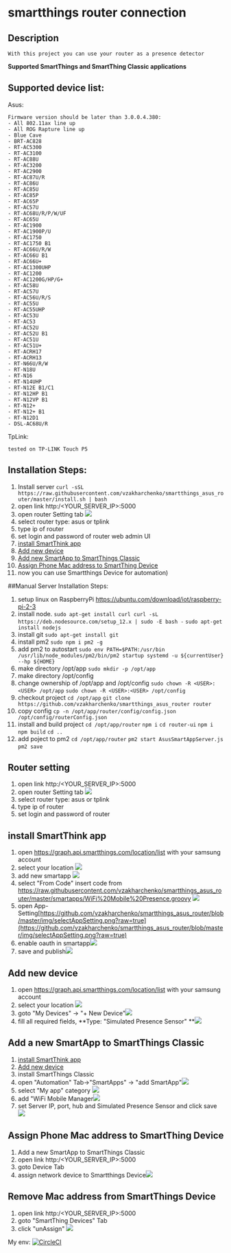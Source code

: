 # smartthings router connection
## Description
    With this project you can use your router as a presence detector
    
  **Supported  SmartThings and SmartThing Classic applications**
## Supported device list:
Asus:

    Firmware version should be later than 3.0.0.4.380:
    - All 802.11ax line up
    - All ROG Rapture line up
    - Blue Cave
    - BRT-AC828
    - RT-AC5300
    - RT-AC3100
    - RT-AC88U
    - RT-AC3200
    - RT-AC2900
    - RT-AC87U/R
    - RT-AC86U
    - RT-AC85U
    - RT-AC85P
    - RT-AC65P
    - RT-AC57U
    - RT-AC68U/R/P/W/UF
    - RT-AC65U
    - RT-AC1900
    - RT-AC1900P/U
    - RT-AC1750
    - RT-AC1750 B1
    - RT-AC66U/R/W
    - RT-AC66U B1
    - RT-AC66U+
    - RT-AC1300UHP
    - RT-AC1200
    - RT-AC1200G/HP/G+
    - RT-AC58U
    - RT-AC57U
    - RT-AC56U/R/S
    - RT-AC55U
    - RT-AC55UHP
    - RT-AC53U
    - RT-AC53
    - RT-AC52U
    - RT-AC52U B1
    - RT-AC51U
    - RT-AC51U+
    - RT-ACRH17
    - RT-ACRH13
    - RT-N66U/R/W
    - RT-N18U
    - RT-N16
    - RT-N14UHP
    - RT-N12E B1/C1
    - RT-N12HP B1
    - RT-N12VP B1
    - RT-N12+
    - RT-N12+ B1
    - RT-N12D1
    - DSL-AC68U/R
TpLink:

    tested on TP-LINK Touch P5

## Installation Steps:
1. Install server
`curl -sSL https://raw.githubusercontent.com/vzakharchenko/smartthings_asus_router/master/install.sh | bash`
2. open link http:/<YOUR_SERVER_IP>:5000
3. open router Setting tab  ![](https://github.com/vzakharchenko/smartthings_asus_router/blob/master/img/settingSmartApp.png?raw=true)
4. select router type: asus or tplink
5. type ip of router
6. set login and password of router  web admin UI 
7. [install SmartThink app](https://github.com/vzakharchenko/smartthings_asus_router#install-smartthink-app "install SmartThink app")
8. [Add new device](https://github.com/vzakharchenko/smartthings_asus_router#add-new-device "Add new device")
9. [Add new SmartApp to SmartThings Classic](https://github.com/vzakharchenko/smartthings_asus_router#add-a-new-smartapp-to-smartthings-classic "Add a new SmartApp to SmartThings Classic")
10.  [Assign Phone Mac address to  SmartThing Device](https://github.com/vzakharchenko/smartthings_asus_router#assign-phone-mac-address-to--smartthing-device "Assign Phone Mac address to  SmartThing Device")
11. now you can use Smartthings Device for automation)


##Manual Server Installation Steps:
1. setup linux on RaspberryPi https://ubuntu.com/download/iot/raspberry-pi-2-3
2. install node.
`sudo apt-get install curl
curl -sL https://deb.nodesource.com/setup_12.x | sudo -E bash -`
`sudo apt-get install nodejs`
3. install git
`sudo apt-get install git`
4. install pm2
`sudo npm i pm2 -g`
5. add pm2 to autostart
`sudo env PATH=$PATH:/usr/bin /usr/lib/node_modules/pm2/bin/pm2 startup systemd -u ${currentUser} --hp ${HOME}`
6. make directory /opt/app
`sudo mkdir -p /opt/app`
7. make directory /opt/config
8. change ownership of /opt/app and /opt/config
`sudo chown -R <USER>:<USER> /opt/app`
`sudo chown -R <USER>:<USER> /opt/config`
9. checkout project
`cd /opt/app`
`git clone https://github.com/vzakharchenko/smartthings_asus_router router`
10.  copy config `cp -n /opt/app/router/config/config.json /opt/config/routerConfig.json`
11.  install and build project
`cd /opt/app/router`
`npm i`
`cd router-ui`
`npm i`
`npm build`
`cd ..`
12. add poject to pm2
`cd /opt/app/router`
`pm2 start AsusSmartAppServer.js`
`pm2 save`
 
## Router setting
1. open link http:/<YOUR_SERVER_IP>:5000
2. open router Setting tab ![](https://github.com/vzakharchenko/smartthings_asus_router/blob/master/img/settingSmartApp.png?raw=true)
3. select router type: asus or tplink 
4. type ip of router
5. set login and password of router

## install SmartThink app
1. open https://graph.api.smartthings.com/location/list with your samsung account
2. select your location ![](https://github.com/vzakharchenko/smartthings_asus_router/blob/master/img/Location.png?raw=true)
3. add new smartapp ![](https://github.com/vzakharchenko/smartthings_asus_router/blob/master/img/addNewSmartApp.png?raw=true)
4. select "From Code" insert code from https://raw.githubusercontent.com/vzakharchenko/smartthings_asus_router/master/smartapps/WiFi%20Mobile%20Presence.groovy ![](https://github.com/vzakharchenko/smartthings_asus_router/blob/master/img/createNewSmartApp.png?raw=true)
5. open App-Setting[https://github.com/vzakharchenko/smartthings_asus_router/blob/master/img/selectAppSetting.png?raw=true](https://github.com/vzakharchenko/smartthings_asus_router/blob/master/img/selectAppSetting.png?raw=true)
6. enable oauth in smartapp![](https://github.com/vzakharchenko/smartthings_asus_router/blob/master/img/enableOAuth.png?raw=true)
7.  save and publish![](https://github.com/vzakharchenko/smartthings_asus_router/blob/master/img/saveAndPublish.png?raw=true)

## Add new device
1. open https://graph.api.smartthings.com/location/list with your samsung account
2. select your location ![](https://github.com/vzakharchenko/smartthings_asus_router/blob/master/img/Location.png?raw=true)
3. goto "My Devices" -> "+ New Device"![](https://github.com/vzakharchenko/smartthings_asus_router/blob/master/img/addNewDevice.png?raw=true)
4. fill all required fields, **Type: "Simulated Presence Sensor" **![](https://github.com/vzakharchenko/smartthings_asus_router/blob/master/img/createPresenteSensor.png?raw=true)

## Add a new SmartApp to SmartThings Classic
1. [install SmartThink app](https://github.com/vzakharchenko/smartthings_asus_router#install-smartthink-app "install SmartThink app")
2.  [Add new device](https://github.com/vzakharchenko/smartthings_asus_router#add-new-device "Add new device")
3. install SmartThings Classic
4. open "Automation" Tab->"SmartApps" -> "add SmartApp"![](https://github.com/vzakharchenko/smartthings_asus_router/blob/master/img/addSmartApp.png?raw=true)
5. select "My app" category ![](https://github.com/vzakharchenko/smartthings_asus_router/blob/master/img/MyApps.png?raw=true)
6. add "WiFi Mobile Manager![](https://github.com/vzakharchenko/smartthings_asus_router/blob/master/img/addWifiMobilePresence.png?raw=true)
7. set Server IP, port, hub and Simulated Presence Sensor and click save ![](https://github.com/vzakharchenko/smartthings_asus_router/blob/master/img/settingSmartApp.png?raw=true)

## Assign Phone Mac address to  SmartThing Device
1. Add a new SmartApp to SmartThings Classic
2. open link http:/<YOUR_SERVER_IP>:5000
3. goto Device Tab
4. assign network device to Smartthings Device![](https://github.com/vzakharchenko/smartthings_asus_router/blob/master/img/assignMac.png?raw=true)

## Remove Mac address from  SmartThings Device
1. open link http:/<YOUR_SERVER_IP>:5000
2. goto "SmartThing Devices" Tab
3. click "unAssign" ![](https://github.com/vzakharchenko/smartthings_asus_router/blob/master/img/unAssign.png?raw=true)



My env: [![CircleCI](https://circleci.com/gh/vzakharchenko/smartthings_asus_router.svg?style=svg)](https://circleci.com/gh/vzakharchenko/smartthings_asus_router)

